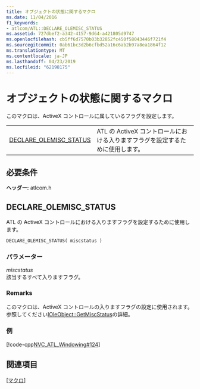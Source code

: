 ```yaml
---
title: オブジェクトの状態に関するマクロ
ms.date: 11/04/2016
f1_keywords:
- atlcom/ATL::DECLARE_OLEMISC_STATUS
ms.assetid: 727dbef2-a342-4157-9d64-a421805d9747
ms.openlocfilehash: cb5ff6d7570b03b32852fc450f58043446f721f4
ms.sourcegitcommit: 0ab61bc3d2b6cfbd52a16c6ab2b97a8ea1864f12
ms.translationtype: MT
ms.contentlocale: ja-JP
ms.lasthandoff: 04/23/2019
ms.locfileid: "62198175"
---
```

# <a name="object-status-macros"></a>オブジェクトの状態に関するマクロ

このマクロは、ActiveX コントロールに属しているフラグを設定します。

|||
|-|-|
|[DECLARE_OLEMISC_STATUS](#declare_olemisc_status)|ATL の ActiveX コントロールにおける入りますフラグを設定するために使用します。|

## <a name="requirements"></a>必要条件

**ヘッダー:** atlcom.h

##  <a name="declare_olemisc_status"></a>  DECLARE_OLEMISC_STATUS

ATL の ActiveX コントロールにおける入りますフラグを設定するために使用します。

```
DECLARE_OLEMISC_STATUS( miscstatus )
```

### <a name="parameters"></a>パラメーター

*miscstatus*<br/>
該当するすべて入りますフラグ。

### <a name="remarks"></a>Remarks

このマクロは、ActiveX コントロールの入りますフラグの設定に使用されます。 参照してください[IOleObject::GetMiscStatus](/windows/desktop/api/oleidl/nf-oleidl-ioleobject-getmiscstatus)の詳細。

### <a name="example"></a>例

[!code-cpp[NVC_ATL_Windowing#124](../../atl/codesnippet/cpp/object-status-macros_1.h)]

## <a name="see-also"></a>関連項目

[[マクロ]](../../atl/reference/atl-macros.md)
